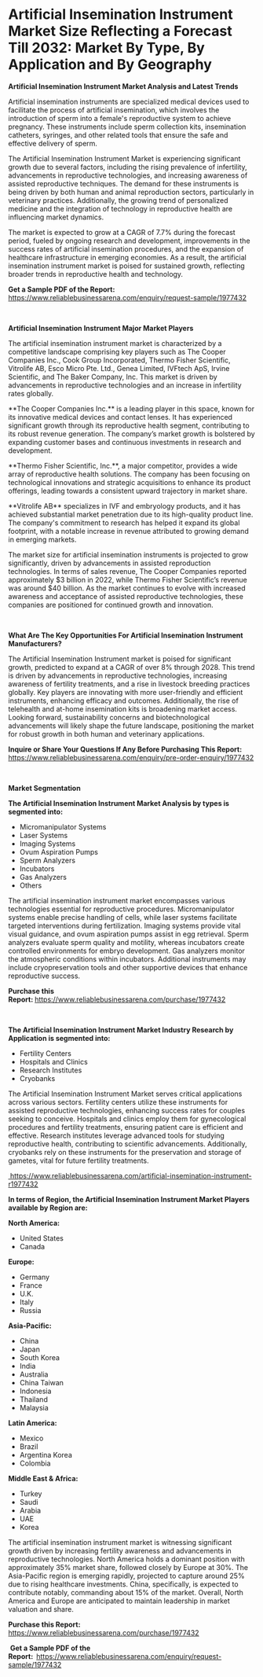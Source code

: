 <p><h1>Artificial Insemination Instrument Market Size Reflecting a Forecast Till 2032: Market By Type, By Application and By Geography</h1></p><p><strong>Artificial Insemination Instrument Market Analysis and Latest Trends</strong></p>
<p><p>Artificial insemination instruments are specialized medical devices used to facilitate the process of artificial insemination, which involves the introduction of sperm into a female's reproductive system to achieve pregnancy. These instruments include sperm collection kits, insemination catheters, syringes, and other related tools that ensure the safe and effective delivery of sperm.</p><p>The Artificial Insemination Instrument Market is experiencing significant growth due to several factors, including the rising prevalence of infertility, advancements in reproductive technologies, and increasing awareness of assisted reproductive techniques. The demand for these instruments is being driven by both human and animal reproduction sectors, particularly in veterinary practices. Additionally, the growing trend of personalized medicine and the integration of technology in reproductive health are influencing market dynamics.</p><p>The market is expected to grow at a CAGR of 7.7% during the forecast period, fueled by ongoing research and development, improvements in the success rates of artificial insemination procedures, and the expansion of healthcare infrastructure in emerging economies. As a result, the artificial insemination instrument market is poised for sustained growth, reflecting broader trends in reproductive health and technology.</p></p>
<p><strong>Get a Sample PDF of the Report:&nbsp;</strong> <a href="https://www.reliablebusinessarena.com/enquiry/request-sample/1977432?utm_campaign=3098&utm_medium=2&utm_source=Github&utm_content=ia&utm_term=13042025&utm_id=artificial-insemination-instrument">https://www.reliablebusinessarena.com/enquiry/request-sample/1977432</a></p>
<p>&nbsp;</p>
<p><strong>Artificial Insemination Instrument Major Market Players</strong></p>
<p><p>The artificial insemination instrument market is characterized by a competitive landscape comprising key players such as The Cooper Companies Inc., Cook Group Incorporated, Thermo Fisher Scientific, Vitrolife AB, Esco Micro Pte. Ltd., Genea Limited, IVFtech ApS, Irvine Scientific, and The Baker Company, Inc. This market is driven by advancements in reproductive technologies and an increase in infertility rates globally.</p><p>**The Cooper Companies Inc.** is a leading player in this space, known for its innovative medical devices and contact lenses. It has experienced significant growth through its reproductive health segment, contributing to its robust revenue generation. The company’s market growth is bolstered by expanding customer bases and continuous investments in research and development.</p><p>**Thermo Fisher Scientific, Inc.**, a major competitor, provides a wide array of reproductive health solutions. The company has been focusing on technological innovations and strategic acquisitions to enhance its product offerings, leading towards a consistent upward trajectory in market share.</p><p>**Vitrolife AB** specializes in IVF and embryology products, and it has achieved substantial market penetration due to its high-quality product line. The company's commitment to research has helped it expand its global footprint, with a notable increase in revenue attributed to growing demand in emerging markets.</p><p>The market size for artificial insemination instruments is projected to grow significantly, driven by advancements in assisted reproduction technologies. In terms of sales revenue, The Cooper Companies reported approximately $3 billion in 2022, while Thermo Fisher Scientific’s revenue was around $40 billion. As the market continues to evolve with increased awareness and acceptance of assisted reproductive technologies, these companies are positioned for continued growth and innovation.</p></p>
<p>&nbsp;</p>
<p><strong>What Are The Key Opportunities For Artificial Insemination Instrument Manufacturers?</strong></p>
<p><p>The Artificial Insemination Instrument market is poised for significant growth, predicted to expand at a CAGR of over 8% through 2028. This trend is driven by advancements in reproductive technologies, increasing awareness of fertility treatments, and a rise in livestock breeding practices globally. Key players are innovating with more user-friendly and efficient instruments, enhancing efficacy and outcomes. Additionally, the rise of telehealth and at-home insemination kits is broadening market access. Looking forward, sustainability concerns and biotechnological advancements will likely shape the future landscape, positioning the market for robust growth in both human and veterinary applications.</p></p>
<p><strong>Inquire or Share Your Questions If Any Before Purchasing This Report:</strong> <a href="https://www.reliablebusinessarena.com/enquiry/pre-order-enquiry/1977432?utm_campaign=3098&utm_medium=2&utm_source=Github&utm_content=ia&utm_term=13042025&utm_id=artificial-insemination-instrument">https://www.reliablebusinessarena.com/enquiry/pre-order-enquiry/1977432</a></p>
<p>&nbsp;</p>
<p><strong>Market Segmentation</strong></p>
<p><strong>The Artificial Insemination Instrument Market Analysis by types is segmented into:</strong></p>
<p><ul><li>Micromanipulator Systems</li><li>Laser Systems</li><li>Imaging Systems</li><li>Ovum Aspiration Pumps</li><li>Sperm Analyzers</li><li>Incubators</li><li>Gas Analyzers</li><li>Others</li></ul></p>
<p><p>The artificial insemination instrument market encompasses various technologies essential for reproductive procedures. Micromanipulator systems enable precise handling of cells, while laser systems facilitate targeted interventions during fertilization. Imaging systems provide vital visual guidance, and ovum aspiration pumps assist in egg retrieval. Sperm analyzers evaluate sperm quality and motility, whereas incubators create controlled environments for embryo development. Gas analyzers monitor the atmospheric conditions within incubators. Additional instruments may include cryopreservation tools and other supportive devices that enhance reproductive success.</p></p>
<p><strong>Purchase this Report:&nbsp;</strong><a href="https://www.reliablebusinessarena.com/purchase/1977432?utm_campaign=3098&utm_medium=2&utm_source=Github&utm_content=ia&utm_term=13042025&utm_id=artificial-insemination-instrument">https://www.reliablebusinessarena.com/purchase/1977432</a></p>
<p>&nbsp;</p>
<p><strong>The Artificial Insemination Instrument Market Industry Research by Application is segmented into:</strong></p>
<p><ul><li>Fertility Centers</li><li>Hospitals and Clinics</li><li>Research Institutes</li><li>Cryobanks</li></ul></p>
<p><p>The Artificial Insemination Instrument Market serves critical applications across various sectors. Fertility centers utilize these instruments for assisted reproductive technologies, enhancing success rates for couples seeking to conceive. Hospitals and clinics employ them for gynecological procedures and fertility treatments, ensuring patient care is efficient and effective. Research institutes leverage advanced tools for studying reproductive health, contributing to scientific advancements. Additionally, cryobanks rely on these instruments for the preservation and storage of gametes, vital for future fertility treatments.</p></p>
<p><a href="https://www.reliablebusinessarena.com/artificial-insemination-instrument-r1977432?utm_campaign=3098&utm_medium=2&utm_source=Github&utm_content=ia&utm_term=13042025&utm_id=artificial-insemination-instrument">&nbsp;https://www.reliablebusinessarena.com/artificial-insemination-instrument-r1977432</a></p>
<p><strong>In terms of Region, the Artificial Insemination Instrument Market Players available by Region are:</strong></p>
<p>
    <p> <strong> North America: </strong>
        <ul>
            <li>United States</li>
            <li>Canada</li>
        </ul>
        </p> 
    <p> <strong> Europe: </strong>
        <ul>
            <li>Germany</li>
            <li>France</li>
            <li>U.K.</li>
            <li>Italy</li>
            <li>Russia</li>
        </ul>
        </p> 
    <p> <strong> Asia-Pacific: </strong>
        <ul>
            <li>China</li>
            <li>Japan</li>
            <li>South Korea</li>
            <li>India</li>
            <li>Australia</li>
            <li>China Taiwan</li>
            <li>Indonesia</li>
            <li>Thailand</li>
            <li>Malaysia</li>
        </ul>
        </p> 
    <p> <strong> Latin America: </strong>
        <ul>
            <li>Mexico</li>
            <li>Brazil</li>
            <li>Argentina Korea</li>
            <li>Colombia</li>
        </ul>
        </p> 
    <p> <strong> Middle East & Africa: </strong>
        <ul>
            <li>Turkey</li>
            <li>Saudi</li>
            <li>Arabia</li>
            <li>UAE</li>
            <li>Korea</li>
        </ul>
    </p>
    </p>
<p><p>The artificial insemination instrument market is witnessing significant growth driven by increasing fertility awareness and advancements in reproductive technologies. North America holds a dominant position with approximately 35% market share, followed closely by Europe at 30%. The Asia-Pacific region is emerging rapidly, projected to capture around 25% due to rising healthcare investments. China, specifically, is expected to contribute notably, commanding about 15% of the market. Overall, North America and Europe are anticipated to maintain leadership in market valuation and share.</p></p>
<p><strong>Purchase this Report: </strong><a href="https://www.reliablebusinessarena.com/purchase/1977432?utm_campaign=3098&utm_medium=2&utm_source=Github&utm_content=ia&utm_term=13042025&utm_id=artificial-insemination-instrument">https://www.reliablebusinessarena.com/purchase/1977432</a></p>
<p>&nbsp;<strong>Get a Sample PDF of the Report:&nbsp;&nbsp;</strong><a href="https://www.reliablebusinessarena.com/enquiry/request-sample/1977432?utm_campaign=3098&utm_medium=2&utm_source=Github&utm_content=ia&utm_term=13042025&utm_id=artificial-insemination-instrument">https://www.reliablebusinessarena.com/enquiry/request-sample/1977432</a></p>
<p><strong></strong></p>
<p><p></p><p></p><p></p></p>